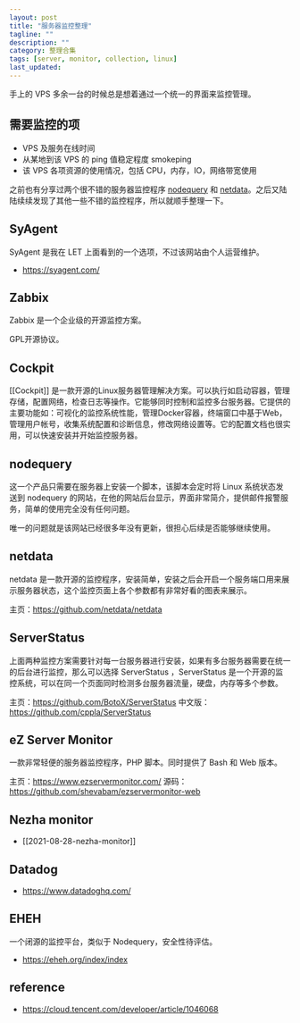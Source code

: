 ```yaml
---
layout: post
title: "服务器监控整理"
tagline: ""
description: ""
category: 整理合集
tags: [server, monitor, collection, linux]
last_updated:
---
```


手上的 VPS 多余一台的时候总是想着通过一个统一的界面来监控管理。


## 需要监控的项

- VPS 及服务在线时间
- 从某地到该 VPS 的 ping 值稳定程度 smokeping
- 该 VPS 各项资源的使用情况，包括 CPU，内存，IO，网络带宽使用



之前也有分享过两个很不错的服务器监控程序 [nodequery](/post/2017/08/nodequery.html) 和 [netdata](/post/2018/02/netdata.html)。之后又陆陆续续发现了其他一些不错的监控程序，所以就顺手整理一下。

## SyAgent
SyAgent 是我在 LET 上面看到的一个选项，不过该网站由个人运营维护。

- <https://syagent.com/>


## Zabbix
Zabbix 是一个企业级的开源监控方案。

GPL开源协议。

## Cockpit
[[Cockpit]] 是一款开源的Linux服务器管理解决方案。可以执行如启动容器，管理存储，配置网络，检查日志等操作。它能够同时控制和监控多台服务器。它提供的主要功能如：可视化的监控系统性能，管理Docker容器，终端窗口中基于Web，管理用户帐号，收集系统配置和诊断信息，修改网络设置等。它的配置文档也很实用，可以快速安装并开始监控服务器。

## nodequery

这一个产品只需要在服务器上安装一个脚本，该脚本会定时将 Linux 系统状态发送到 nodequery 的网站，在他的网站后台显示，界面非常简介，提供邮件报警服务，简单的使用完全没有任何问题。

唯一的问题就是该网站已经很多年没有更新，很担心后续是否能够继续使用。

## netdata

netdata 是一款开源的监控程序，安装简单，安装之后会开启一个服务端口用来展示服务器状态，这个监控页面上各个参数都有非常好看的图表来展示。

主页：<https://github.com/netdata/netdata>

## ServerStatus
上面两种监控方案需要针对每一台服务器进行安装，如果有多台服务器需要在统一的后台进行监控，那么可以选择 ServerStatus ，ServerStatus 是一个开源的监控系统，可以在同一个页面同时检测多台服务器流量，硬盘，内存等多个参数。


主页：<https://github.com/BotoX/ServerStatus>
中文版：<https://github.com/cppla/ServerStatus>

## eZ Server Monitor
一款非常轻便的服务器监控程序，PHP 脚本。同时提供了 Bash 和 Web 版本。

主页：<https://www.ezservermonitor.com/>
源码：<https://github.com/shevabam/ezservermonitor-web>

## Nezha monitor

- [[2021-08-28-nezha-monitor]]

## Datadog


- <https://www.datadoghq.com/>


## EHEH
一个闭源的监控平台，类似于 Nodequery，安全性待评估。

- <https://eheh.org/index/index>


## reference

- <https://cloud.tencent.com/developer/article/1046068>
